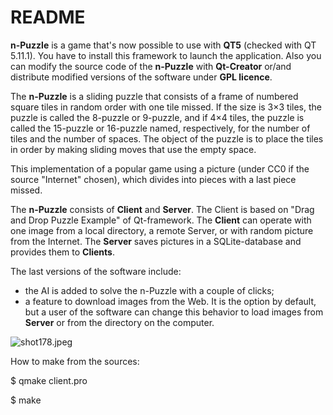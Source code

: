 ﻿# README #

**n-Puzzle** is a game that's now possible to use with **QT5** (checked with QT 5.11.1). You have to install this framework to launch the application. Also you can modify the source code of the **n-Puzzle** with **Qt-Creator** or/and distribute modified versions of the software under **GPL licence**.

The **n-Puzzle** is a sliding puzzle that consists of a frame of numbered square tiles in random order with one tile missed. If the size is 3×3 tiles, the puzzle is called the 8-puzzle or 9-puzzle, and if 4×4 tiles, the puzzle is called the 15-puzzle or 16-puzzle named, respectively, for the number of tiles and the number of spaces. The object of the puzzle is to place the tiles in order by making sliding moves that use the empty space.

This implementation of a popular game using a picture (under CC0 if the source "Internet" chosen), which divides into pieces with a last piece missed.

The **n-Puzzle** consists of **Client** and **Server**. The Client is based on "Drag and Drop Puzzle Example" of Qt-framework. The **Client** can operate with one image from a local directory, a remote Server, or with random picture from the Internet. The **Server** saves pictures in a SQLite-database and provides them to **Clients**.

The last versions of the software include:

- the AI is added to solve the n-Puzzle with a couple of clicks;
- a feature to download images from the Web. It is the option by default, but a user of the software can change this behavior to load images from **Server** or from the directory on the computer.

![shot178.jpeg](https://bitbucket.org/repo/BgoK8dz/images/2884341233-shot178.jpeg)


How to make from the sources:

$ qmake client.pro

$ make

